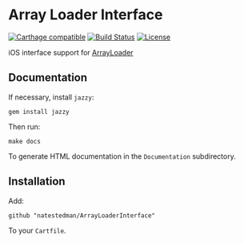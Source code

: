 # Array Loader Interface

[![Carthage compatible](https://img.shields.io/badge/Carthage-compatible-4BC51D.svg?style=flat)](https://github.com/Carthage/Carthage)
[![Build Status](https://travis-ci.org/natestedman/ArrayLoaderInterface.svg?branch=master)](https://travis-ci.org/natestedman/ArrayLoaderInterface)
[![License](https://img.shields.io/badge/license-Creative%20Commons%20Zero%20v1.0%20Universal-blue.svg)](https://creativecommons.org/publicdomain/zero/1.0/)

iOS interface support for [ArrayLoader](https://github.com/natestedman/ArrayLoader)

## Documentation
If necessary, install `jazzy`:

    gem install jazzy

Then run:

    make docs

To generate HTML documentation in the `Documentation` subdirectory.

## Installation

Add:

    github "natestedman/ArrayLoaderInterface"

To your `Cartfile`.
